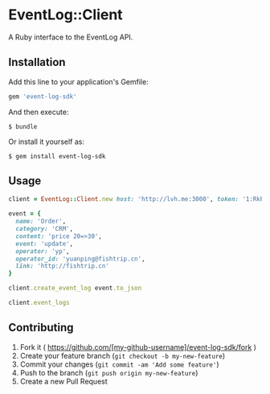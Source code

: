 # EventLog::Client

A Ruby interface to the EventLog API.

## Installation

Add this line to your application's Gemfile:

```ruby
gem 'event-log-sdk'
```

And then execute:

    $ bundle

Or install it yourself as:

    $ gem install event-log-sdk

## Usage

```ruby
client = EventLog::Client.new host: 'http://lvh.me:3000', token: '1:RkPYCtz7v9p-KHh7LCxv', version: 'v1'

event = { 
  name: 'Order',
  category: 'CRM',
  content: 'price 20=>30',
  event: 'update',
  operator: 'yp',
  operator_id: 'yuanping@fishtrip.cn',
  link: 'http://fishtrip.cn'
}

client.create_event_log event.to_json

client.event_logs

```
## Contributing

1. Fork it ( https://github.com/[my-github-username]/event-log-sdk/fork )
2. Create your feature branch (`git checkout -b my-new-feature`)
3. Commit your changes (`git commit -am 'Add some feature'`)
4. Push to the branch (`git push origin my-new-feature`)
5. Create a new Pull Request
